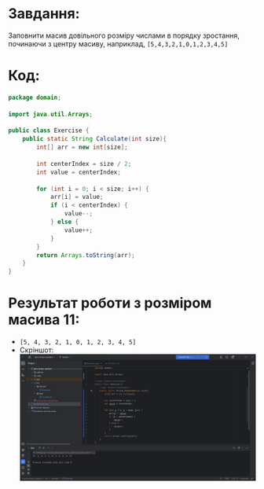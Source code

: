 # Завдання:
Заповнити масив довільного розміру числами в порядку зростання, починаючи з центру масиву, наприклад, `[5,4,3,2,1,0,1,2,3,4,5]`
# Код:
```java
package domain;

import java.util.Arrays;

public class Exercise {
    public static String Calculate(int size){
        int[] arr = new int[size];

        int centerIndex = size / 2;
        int value = centerIndex;

        for (int i = 0; i < size; i++) {
            arr[i] = value;
            if (i < centerIndex) {
                value--;
            } else {
                value++;
            }
        }
        return Arrays.toString(arr);
    }
}
```
# Результат роботи з розміром масива 11:
* `[5, 4, 3, 2, 1, 0, 1, 2, 3, 4, 5]`
* Скріншот: ![](img/idea64_rQviceVwDV.png)